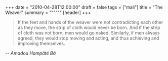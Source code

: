 +++
date = "2010-04-28T12:00:00"
draft = false
tags = ["mali"]
title = "The Weaver"
summary = """"""
[header]
+++

> If the feet and hands of the weaver were not contradicting each other as they move, the strip of cloth would never be born. And if the strip of cloth was not born, men would go naked. Similarly, if men always agreed, they would stop moving and acting, and thus achieving and improving themselves.

-- <cite>Amadou Hampâté Bâ</cite>

<!---  Mise au point sur l’éclatement de la Fédération du Mali, (En réponse à M. Boubacar Guèye), Afrique Histoire n°2, 1982. -->
